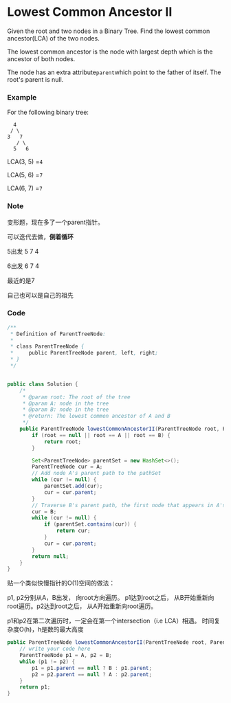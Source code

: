# Lowest Common Ancestor II

Given the root and two nodes in a Binary Tree. Find the lowest common ancestor\(LCA\) of the two nodes.

The lowest common ancestor is the node with largest depth which is the ancestor of both nodes.

The node has an extra attribute`parent`which point to the father of itself. The root's parent is null.

### Example

For the following binary tree:

```
  4
 / \
3   7
   / \
  5   6
```

LCA\(3, 5\) =`4`

LCA\(5, 6\) =`7`

LCA\(6, 7\) =`7`

### Note

变形题，现在多了一个parent指针。

可以迭代去做，**倒着循环**

5出发 5 7 4

6出发 6 7 4

最近的是7

自己也可以是自己的祖先

### Code

```java
/**
 * Definition of ParentTreeNode:
 * 
 * class ParentTreeNode {
 *     public ParentTreeNode parent, left, right;
 * }
 */


public class Solution {
    /*
     * @param root: The root of the tree
     * @param A: node in the tree
     * @param B: node in the tree
     * @return: The lowest common ancestor of A and B
     */
    public ParentTreeNode lowestCommonAncestorII(ParentTreeNode root, ParentTreeNode A, ParentTreeNode B) {
        if (root == null || root == A || root == B) {
            return root;
        }

        Set<ParentTreeNode> parentSet = new HashSet<>();
        ParentTreeNode cur = A;
        // Add node A's parent path to the pathSet
        while (cur != null) {
            parentSet.add(cur);
            cur = cur.parent;
        }
        // Traverse B's parent path, the first node that appears in A's parent path is the answer
        cur = B;
        while (cur != null) {
            if (parentSet.contains(cur)) {
                return cur;
            }
            cur = cur.parent;
        }
        return null;
    }
}
```

贴一个类似快慢指针的O\(1\)空间的做法：

p1, p2分别从A，B出发， 向root方向遍历。 p1达到root之后， 从B开始重新向root遍历。p2达到root之后， 从A开始重新向root遍历。

p1和p2在第二次遍历时，一定会在第一个intersection（i.e LCA）相遇。 时间复杂度O\(h\)，h是数的最大高度

```java
public ParentTreeNode lowestCommonAncestorII(ParentTreeNode root, ParentTreeNode A, ParentTreeNode B) {
    // write your code here
    ParentTreeNode p1 = A, p2 = B;
    while (p1 != p2) {
        p1 = p1.parent == null ? B : p1.parent;
        p2 = p2.parent == null ? A : p2.parent; 
    }
    return p1;
}
```



